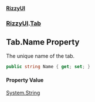 #### [RizzyUI](index 'index')
### [RizzyUI](RizzyUI 'RizzyUI').[Tab](RizzyUI.Tab 'RizzyUI.Tab')

## Tab.Name Property

The unique name of the tab.

```csharp
public string Name { get; set; }
```

#### Property Value
[System.String](https://docs.microsoft.com/en-us/dotnet/api/System.String 'System.String')
